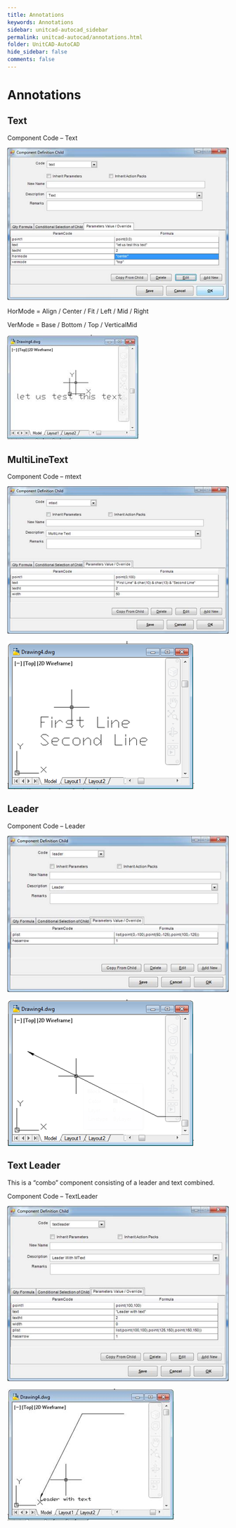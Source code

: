 ```yaml
---
title: Annotations
keywords: Annotations
sidebar: unitcad-autocad_sidebar
permalink: unitcad-autocad/annotations.html
folder: UnitCAD-AutoCAD
hide_sidebar: false
comments: false
---
```

# Annotations

## Text

Component Code – Text

![](/images/text-comp-def-child.jpg)

HorMode = Align / Center / Fit / Left / Mid / Right

VerMode = Base / Bottom / Top / VerticalMid

![](/images/text-drawing4.jpg)

## MultiLineText

Component Code – mtext

![](/images/multiline-text-com-def-child.jpg)

![](/images/multiline-text-drawing4.png)

## Leader

Component Code – Leader

![](/images/leader-comp-def-child.jpg)

![](/images/leader-drawing4.png)

## Text Leader

This is a “combo” component consisting of a leader and text combined.

Component Code – TextLeader

![](/images/textleader-comp-def-child.jpg)

![](/images/textleader-drawing4.jpg)
